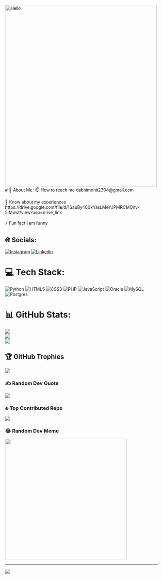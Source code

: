 <img src="https://github.com/Dabhimohitt/Dabhimohitt/blob/main/Hello.gif" alt="Hello" width="500" height="600">
# 💫 About Me:
📫 How to reach me dabhimohit2304@gmail.com<br><br>📄 Know about my experiences https://drive.google.com/file/d/1SauBy400xYasLMeYJPMRCMOnv-5lMwsf/view?usp=drive_link<br><br>⚡ Fun fact I am funny


## 🌐 Socials:
[![Instagram](https://img.shields.io/badge/Instagram-%23E4405F.svg?logo=Instagram&logoColor=white)](https://instagram.com/_mohit.md) [![LinkedIn](https://img.shields.io/badge/LinkedIn-%230077B5.svg?logo=linkedin&logoColor=white)](https://linkedin.com/in/dabhi-mohit-a226b4250) 

# 💻 Tech Stack:
![Python](https://img.shields.io/badge/python-3670A0?style=flat&logo=python&logoColor=ffdd54) ![HTML5](https://img.shields.io/badge/html5-%23E34F26.svg?style=flat&logo=html5&logoColor=white) ![CSS3](https://img.shields.io/badge/css3-%231572B6.svg?style=flat&logo=css3&logoColor=white) ![PHP](https://img.shields.io/badge/php-%23777BB4.svg?style=flat&logo=php&logoColor=white) ![JavaScript](https://img.shields.io/badge/javascript-%23323330.svg?style=flat&logo=javascript&logoColor=%23F7DF1E) ![Oracle](https://img.shields.io/badge/Oracle-F80000?style=flat&logo=oracle&logoColor=white) ![MySQL](https://img.shields.io/badge/mysql-%2300000f.svg?style=flat&logo=mysql&logoColor=white) ![Postgres](https://img.shields.io/badge/postgres-%23316192.svg?style=flat&logo=postgresql&logoColor=white)
# 📊 GitHub Stats:
![](https://github-readme-stats.vercel.app/api?username=Dabhimohitt&theme=radical&hide_border=false&include_all_commits=true&count_private=true)<br/>
![](https://github-readme-streak-stats.herokuapp.com/?user=Dabhimohitt&theme=radical&hide_border=false)<br/>
![](https://github-readme-stats.vercel.app/api/top-langs/?username=Dabhimohitt&theme=radical&hide_border=false&include_all_commits=true&count_private=true&layout=compact)

## 🏆 GitHub Trophies
![](https://github-profile-trophy.vercel.app/?username=Dabhimohitt&theme=radical&no-frame=false&no-bg=true&margin-w=4)

### ✍️ Random Dev Quote
![](https://quotes-github-readme.vercel.app/api?type=horizontal&theme=tokyonight)

### 🔝 Top Contributed Repo
![](https://github-contributor-stats.vercel.app/api?username=Dabhimohitt&limit=5&theme=radical&combine_all_yearly_contributions=true)

### 😂 Random Dev Meme
<img src='https://randommeme-five.vercel.app/' style="height: 400px;"/>

---
[![](https://visitcount.itsvg.in/api?id=Dabhimohitt&icon=0&color=0)](https://visitcount.itsvg.in)

<!-- Proudly created with GPRM ( https://gprm.itsvg.in ) -->
